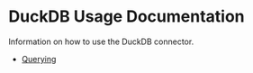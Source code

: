 # DuckDB Usage Documentation

Information on how to use the DuckDB connector.

- [Querying](./querying.md)